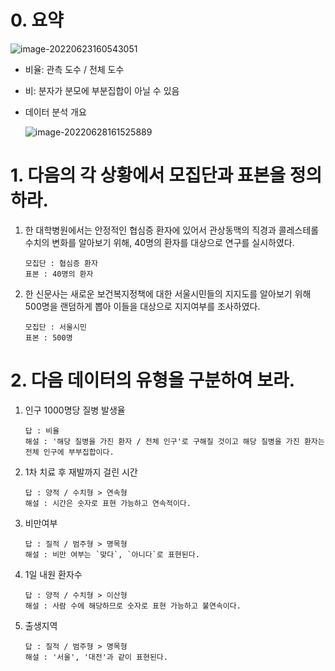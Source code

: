 # 0. 요약

![image-20220623160543051](연습문제.assets/image-20220623160543051.png)

- 비율: 관측 도수 / 전체 도수

- 비: 분자가 분모에 부분집합이 아닐 수 있음

- 데이터 분석 개요

  ![image-20220628161525889](연습문제.assets/image-20220628161525889.png)

  

# 1. 다음의 각 상황에서 모집단과 표본을 정의하라.

1. 한 대학병원에서는 안정적인 협심증 환자에 있어서 관상동맥의 직경과 콜레스테롤 수치의 변화를 알아보기 위해, 40명의 환자를 대상으로 연구를 실시하였다.

   ```
   모집단 : 협심증 환자
   표본 : 40명의 환자
   ```

2. 한 신문사는 새로운 보건복지정책에 대한 서울시민들의 지지도를 알아보기 위해 500명을 랜덤하게 뽑아 이들을 대상으로 지지여부를 조사하였다.

   ```
   모집단 : 서울시민
   표본 : 500명
   ```

   

# 2. 다음 데이터의 유형을 구분하여 보라.

1. 인구 1000명당 질병 발생율

   ```
   답 : 비율
   해설 : '해당 질병을 가진 환자 / 전체 인구'로 구해질 것이고 해당 질병을 가진 환자는 전체 인구에 부부집합이다.
   ```

2. 1차 치료 후 재발까지 걸린 시간

   ```
   답 : 양적 / 수치형 > 연속형
   해설 : 시간은 숫자로 표현 가능하고 연속적이다.
   ```

3. 비만여부

   ```
   답 : 질적 / 범주형 > 명목형
   해설 : 비만 여부는 `맞다`, `아니다`로 표현된다.
   ```

4. 1일 내원 환자수

   ```
   답 : 양적 / 수치형 > 이산형
   해설 : 사람 수에 해당하므로 숫자로 표현 가능하고 불연속이다.
   ```

5. 출생지역

   ```
   답 : 질적 / 범주형 > 명목형
   해설 : '서울', '대전'과 같이 표현된다.
   ```
